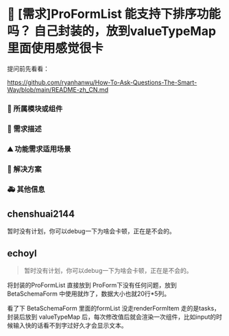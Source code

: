 # 👑 [需求]ProFormList 能支持下排序功能吗？ 自己封装的，放到valueTypeMap里面使用感觉很卡

提问前先看看：

https://github.com/ryanhanwu/How-To-Ask-Questions-The-Smart-Way/blob/main/README-zh_CN.md

### 🔩 所属模块或组件

<!--
如果你的功能需求率属于某个功能模块或者是组件的，请在此处标明，如对`table`组件有功能需求，则注明：率属组件：ProTable
 -->

### 🥰 需求描述

<!--
详细地描述需求，让大家都能理解
-->

### ⛰ 功能需求适用场景

<!--
请简单描述一下这个新功能通常或可以应用在哪些场景下
-->

### 🧐 解决方案

<!--
如果你有解决方案，在这里清晰地阐述
-->

### 🚑 其他信息

<!--
如截图等其他信息可以贴在这里
-->

## chenshuai2144

暂时没有计划，你可以debug一下为啥会卡顿，正在是不会的。

## echoyl

> 暂时没有计划，你可以debug一下为啥会卡顿，正在是不会的。

将封装的ProFormList 直接放到 ProForm下没有任何问题，放到 BetaSchemaForm 中使用就炸了，数据大小也就20行\*5列。

看了下 BetaSchemaForm 里面的formList 没走renderFormItem 走的是tasks，封装后放到 valueTypeMap 后，每次修改值后就会渲染一次组件，比如input的时候输入快的话看不到字过好久才会显示文本。
